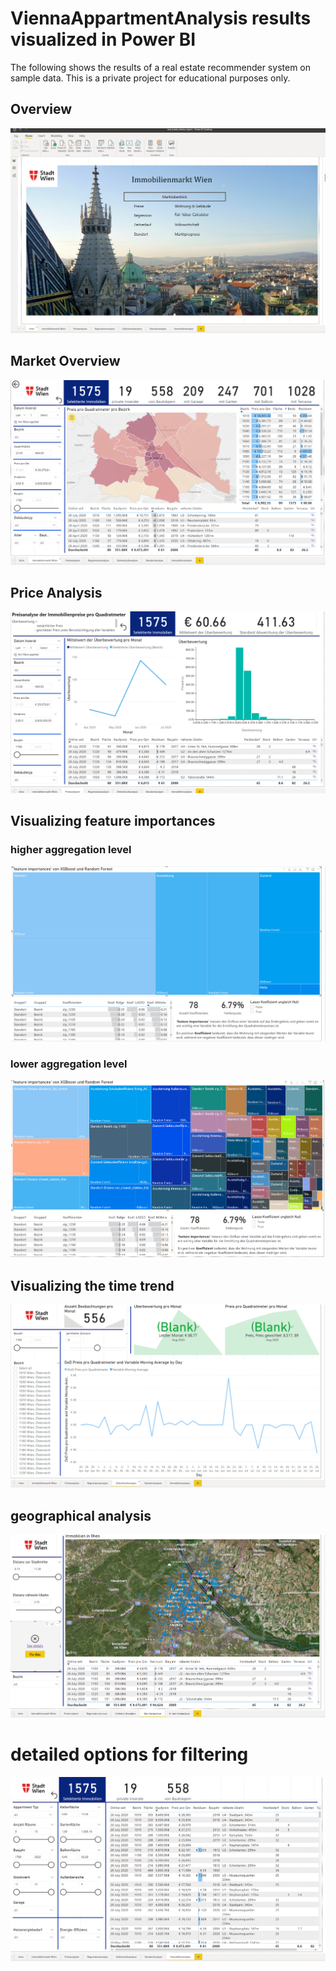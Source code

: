 # ViennaAppartmentAnalysis results visualized in Power BI
The following shows the results of a real estate recommender system on sample data.
This is a private project for educational purposes only.

## Overview
![alt text](https://github.com/csam1850/ViennaAppartmentAnalysis_Result/blob/main/1.PNG?raw=true)

## Market Overview
![alt text](https://github.com/csam1850/ViennaAppartmentAnalysis_Result/blob/main/2.PNG?raw=true)

## Price Analysis
![alt text](https://github.com/csam1850/ViennaAppartmentAnalysis_Result/blob/main/3.PNG?raw=true)

## Visualizing feature importances
### higher aggregation level
![alt text](https://github.com/csam1850/ViennaAppartmentAnalysis_Result/blob/main/4a.PNG?raw=true)
### lower aggregation level
![alt text](https://github.com/csam1850/ViennaAppartmentAnalysis_Result/blob/main/4b.PNG?raw=true)

## Visualizing the time trend
![alt text](https://github.com/csam1850/ViennaAppartmentAnalysis_Result/blob/main/5.PNG?raw=true)

## geographical analysis
![alt text](https://github.com/csam1850/ViennaAppartmentAnalysis_Result/blob/main/6.PNG?raw=true)

# detailed options for filtering
![alt text](https://github.com/csam1850/ViennaAppartmentAnalysis_Result/blob/main/7.PNG?raw=true)